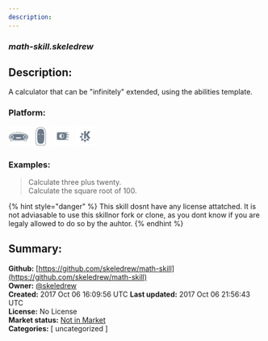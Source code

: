 ```yaml
---
description: 
---
```


### _math-skill.skeledrew_  
## Description:  
A calculator that can be "infinitely" extended, using the abilities template.  
### Platform:  
 ![Mark I](../.gitbook/assets/mark-1-icon.png)  ![Mark II](../.gitbook/assets/mark-2-icon.png)  ![Picroft](../.gitbook/assets/picroft-icon.png)  ![plasmoid](../.gitbook/assets/kde.png)   
### Examples:  
> Calculate three plus twenty.  
> Calculate the square root of 100.  
  
{% hint style="danger" %}
This skill dosnt have any license attatched. It is not adviasable to use this skillnor fork or clone, as you dont know if you are legaly allowed to do so by the auhtor.
{% endhint %}
  
## Summary:  
**Github:** [https://github.com/skeledrew/math-skill](https://github.com/skeledrew/math-skill)  
**Owner:** [@skeledrew](https://github.com/skeledrew)  
**Created:** 2017 Oct 06 16:09:56 UTC  **Last updated:** 2017 Oct 06 21:56:43 UTC  
**License:** No License  
**Market status:** [Not in Market](https://market.mycroft.ai/skill/)  
**Categories:** [ uncategorized ]   
